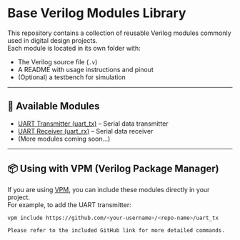 # Base Verilog Modules Library

This repository contains a collection of reusable Verilog modules commonly used in digital design projects.  
Each module is located in its own folder with:
- The Verilog source file (`.v`)
- A README with usage instructions and pinout
- (Optional) a testbench for simulation

---

## 📂 Available Modules

- [UART Transmitter (uart_tx)](./uart_tx) – Serial data transmitter
- [UART Receiver (uart_rx)](./uart_rx) – Serial data receiver
- (More modules coming soon...)

---

## 📦 Using with VPM (Verilog Package Manager)

If you are using [VPM](https://github.com/getinstachip/vpm), you can include these modules directly in your project.  
For example, to add the UART transmitter:

```bash
vpm include https://github.com/<your-username>/<repo-name>/uart_tx

Please refer to the included GitHub link for more detailed commands.
